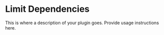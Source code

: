 # Limit Dependencies

This is where a description of your plugin goes.
Provide usage instructions here.
